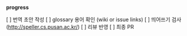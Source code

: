 

<!--

Thank you for the PR! Contributors like you keep React awesome!

Please see the Contribution Guide for guidelines:

https://github.com/reactjs/reactjs.org/blob/master/CONTRIBUTING.md

If your PR references an existing issue, please add the issue number below

-->

**progress**  

[ ] 번역 초안 작성
[ ] glossary 용어 확인 (wiki or issue links)
[ ] 띄어쓰기 검사 (http://speller.cs.pusan.ac.kr/)
[ ] 리뷰 반영
[ ] 최종 PR

